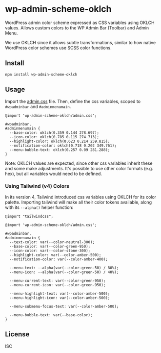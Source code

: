 # wp-admin-scheme-oklch

WordPress admin color scheme expressed as CSS variables using OKLCH values. Allows custom colors to the WP Admin Bar (Toolbar) and Admin Menu.

We use OKLCH since it allows subtle transformations, similar to how native WordPress color schemes use SCSS color functions.

## Install

```
npm install wp-admin-scheme-oklch
```

## Usage

Import the [admin.css](admin.css) file. Then, define the css variables, scoped to `#wpadminbar` and `#adminmenumain`.

```
@import 'wp-admin-scheme-oklch/admin.css';

#wpadminbar,
#adminmenumain {
  --base-color: oklch(0.359 0.144 278.697);
  --icon-color: oklch(0.785 0.115 274.713);
  --highlight-color: oklch(0.623 0.214 259.815);
  --notification-color: oklch(0.718 0.202 349.761);
  --menu-bubble-text: oklch(0.257 0.09 281.288);
}

```

Note: OKLCH values are expected, since other css variables inherit these and some make adjustments. It's possible to use other color formats (e.g. hex), but all variables would need to be defined.

### Using Tailwind (v4) Colors

In its version 4, Tailwind introduced css variables using OKLCH for its color palette. Importing tailwind will make all their color tokens available, along with its `--alpha()` helper function:

```
@import "tailwindcss";

@import 'wp-admin-scheme-oklch/admin.css';

#wpadminbar,
#adminmenumain {
  --text-color: var(--color-neutral-300);
  --base-color: var(--color-green-950);
  --icon-color: var(--color-stone-300);
  --highlight-color: var(--color-amber-500);
  --notification-color: var(--color-amber-400);

  --menu-text: --alpha(var(--color-green-50) / 80%);
  --menu-icon: --alpha(var(--color-green-50) / 40%);

  --menu-current-text: var(--color-green-950);
  --menu-current-icon: var(--color-green-950);

  --menu-highlight-text: var(--color-amber-500);
  --menu-highlight-icon: var(--color-amber-500);

  --menu-submenu-focus-text: var(--color-amber-500);

  --menu-bubble-text: var(--base-color);
}

```

## License

ISC
